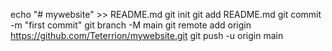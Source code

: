 echo "# mywebsite" >> README.md
git init
git add README.md
git commit -m "first commit"
git branch -M main
git remote add origin https://github.com/Teterrion/mywebsite.git
git push -u origin main
